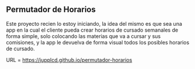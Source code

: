## Permutador de Horarios

Este proyecto recien lo estoy iniciando, la idea del mismo es que sea una app en la cual el cliente pueda crear horarios de cursado semanales de forma simple, solo colocando las materias que va a cursar y sus comisiones, y la app le devuelva de forma visual todos los posibles horarios de cursado.

URL = https://jupplcd.github.io/permutador-horarios
